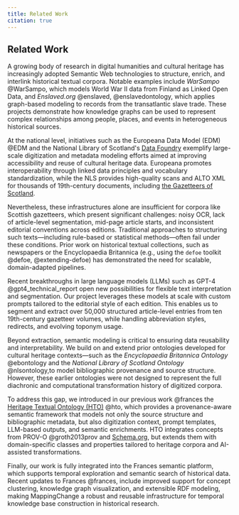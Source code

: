 ```yaml
---
title: Related Work
citation: true
---
```


## Related Work

A growing body of research in digital humanities and cultural heritage has increasingly adopted Semantic Web technologies to structure, enrich, and interlink historical textual corpora. Notable examples include *WarSampo* @WarSampo, which models World War II data from Finland as Linked Open Data, and *Enslaved.org* @enslaved, @enslavedontology, which applies graph-based modeling to records from the transatlantic slave trade. These projects demonstrate how knowledge graphs can be used to represent complex relationships among people, places, and events in heterogeneous historical sources.

At the national level, initiatives such as the Europeana Data Model (EDM) @EDM and the National Library of Scotland's [Data Foundry](https://data.nls.uk/data/digitised-collections/) exemplify large-scale digitization and metadata modeling efforts aimed at improving accessibility and reuse of cultural heritage data. Europeana promotes interoperability through linked data principles and vocabulary standardization, while the NLS provides high-quality scans and ALTO XML for thousands of 19th-century documents, including [the Gazetteers of Scotland](https://data.nls.uk/data/digitised-collections/gazetteers-of-scotland/).

Nevertheless, these infrastructures alone are insufficient for corpora like Scottish gazetteers, which present significant challenges: noisy OCR, lack of article-level segmentation, mid-page article starts, and inconsistent editorial conventions across editions. Traditional approaches to structuring such texts—including rule-based or statistical methods—often fail under these conditions. Prior work on historical textual collections, such as newspapers or the Encyclopaedia Britannica (e.g., using the `defoe` toolkit @defoe, @extending-defoe) has demonstrated the need for scalable, domain-adapted pipelines.

Recent breakthroughs in large language models (LLMs) such as GPT-4 @gpt4_technical_report open new possibilities for flexible text interpretation and segmentation. Our project leverages these models at scale with custom prompts tailored to the editorial style of each edition. This enables us to segment and extract over 50,000 structured article-level entries from ten 19th-century gazetteer volumes, while handling abbreviation styles, redirects, and evolving toponym usage.

Beyond extraction, semantic modeling is critical to ensuring data reusability and interpretability. We build on and extend prior ontologies developed for cultural heritage contexts—such as the *Encyclopaedia Britannica Ontology* @ebontology and the *National Library of Scotland Ontology* @nlsontology,to model bibliographic provenance and source structure. However, these earlier ontologies were not designed to represent the full diachronic and computational transformation history of digitized corpora.

To address this gap, we introduced in our previous work @frances the [Heritage Textual Ontology (HTO)](https://w3id.org/hto) @hto, which provides a provenance-aware semantic framework that models not only the source structure and bibliographic metadata, but also digitization context, prompt templates, LLM-based outputs, and semantic enrichments. HTO integrates concepts from PROV-O @groth2013prov and [Schema.org](https://schema.org), but extends them with domain-specific classes and properties tailored to heritage corpora and AI-assisted transformations.

Finally, our work is fully integrated into the Frances semantic platform, which supports temporal exploration and semantic search of historical data. Recent updates to Frances @frances, include improved support for concept clustering, knowledge graph visualization, and extensible RDF modeling, making MappingChange a robust and reusable infrastructure for temporal knowledge base construction in historical research.


